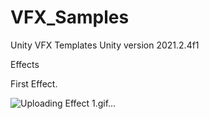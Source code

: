 # VFX_Samples
Unity VFX Templates
Unity version 2021.2.4f1

Effects

First Effect.

![Uploading Effect 1.gif…]()
